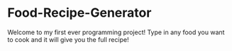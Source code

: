 # Food-Recipe-Generator
Welcome to my first ever programming project! Type in any food you want to cook and it will give you the full recipe!
